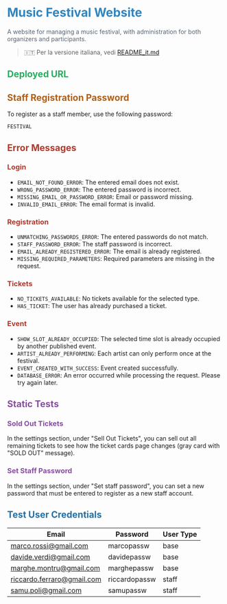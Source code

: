 # <span style="color:#2e86c1">Music Festival Website</span>
<span style="color:#566573">A website for managing a music festival, with administration for both organizers and participants.</span>

> 🇮🇹 Per la versione italiana, vedi [README_it.md](README_it.md)

## <span style="color:#27ae60">Deployed URL</span>

## <span style="color:#af601a">Staff Registration Password</span>
To register as a staff member, use the following password:

`FESTIVAL`

## <span style="color:#b03a2e">Error Messages</span>
### <span style="color:#b03a2e">Login</span>
- `EMAIL_NOT_FOUND_ERROR`: The entered email does not exist.
- `WRONG_PASSWORD_ERROR`: The entered password is incorrect.
- `MISSING_EMAIL_OR_PASSWORD_ERROR`: Email or password missing.
- `INVALID_EMAIL_ERROR`: The email format is invalid.

### <span style="color:#b03a2e">Registration</span>
- `UNMATCHING_PASSWORDS_ERROR`: The entered passwords do not match.
- `STAFF_PASSWORD_ERROR`: The staff password is incorrect.
- `EMAIL_ALREADY_REGISTERED_ERROR`: The email is already registered.
- `MISSING_REQUIRED_PARAMETERS`: Required parameters are missing in the request.

### <span style="color:#b03a2e">Tickets</span>
- `NO_TICKETS_AVAILABLE`: No tickets available for the selected type.
- `HAS_TICKET`: The user has already purchased a ticket.

### <span style="color:#b03a2e">Event</span>
- `SHOW_SLOT_ALREADY_OCCUPIED`: The selected time slot is already occupied by another published event.
- `ARTIST_ALREADY_PERFORMING`: Each artist can only perform once at the festival.
- `EVENT_CREATED_WITH_SUCCESS`: Event created successfully.
- `DATABASE_ERROR`: An error occurred while processing the request. Please try again later.

## <span style="color:#884ea0">Static Tests</span>

### <span style="color:#884ea0">Sold Out Tickets</span>
In the settings section, under "Sell Out Tickets", you can sell out all remaining tickets to see how the ticket cards page changes (gray card with "SOLD OUT" message).

### <span style="color:#884ea0">Set Staff Password</span>
In the settings section, under "Set staff password", you can set a new password that must be entered to register as a new staff account.

## <span style="color:#2471a3">Test User Credentials</span>

| Email                      | Password      | User Type   |
|----------------------------|--------------|-------------|
| marco.rossi@gmail.com      | marcopassw   | base        |
| davide.verdi@gmail.com     | davidepassw  | base        |
| marghe.montru@gmail.com    | marghepassw  | base        |
| riccardo.ferraro@gmail.com | riccardopassw| staff       |
| samu.poli@gmail.com        | samupassw    | staff       |